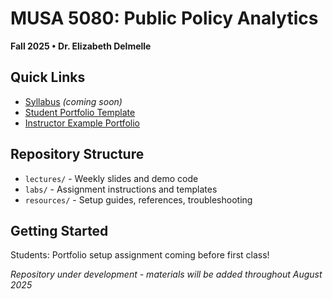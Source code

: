 # MUSA 5080: Public Policy Analytics
**Fall 2025 • Dr. Elizabeth Delmelle**

## Quick Links
- [Syllabus](https://yourusername.github.io/MUSA-5080-Fall-2025/) *(coming soon)*
- [Student Portfolio Template](https://github.com/MUSA-5080-Fall-2025/student-portfolio-template)
- [Instructor Example Portfolio](https://ecdelmelle.github.io/MUSA-5080-instructor-portolio/)

## Repository Structure
- `lectures/` - Weekly slides and demo code
- `labs/` - Assignment instructions and templates  
- `resources/` - Setup guides, references, troubleshooting

## Getting Started
Students: Portfolio setup assignment coming before first class!

*Repository under development - materials will be added throughout August 2025*
